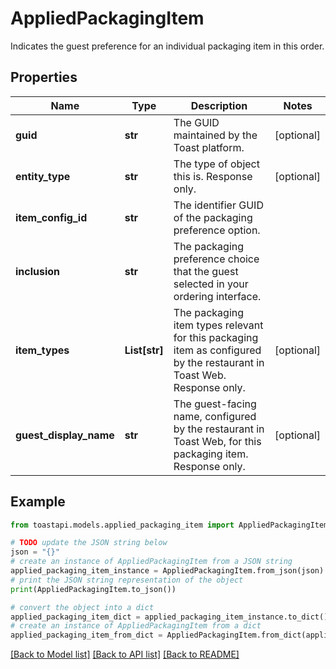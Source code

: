 # AppliedPackagingItem

Indicates the guest preference for an individual packaging item in this order. 

## Properties

Name | Type | Description | Notes
------------ | ------------- | ------------- | -------------
**guid** | **str** | The GUID maintained by the Toast platform. | [optional] 
**entity_type** | **str** | The type of object this is. Response only. | [optional] 
**item_config_id** | **str** | The identifier GUID of the packaging preference option.  | 
**inclusion** | **str** | The packaging preference choice that the guest selected in your ordering interface.  | 
**item_types** | **List[str]** | The packaging item types relevant for this packaging item as configured by the restaurant in Toast Web. Response only.  | [optional] 
**guest_display_name** | **str** | The guest-facing name, configured by the restaurant in Toast Web, for this packaging item. Response only.  | [optional] 

## Example

```python
from toastapi.models.applied_packaging_item import AppliedPackagingItem

# TODO update the JSON string below
json = "{}"
# create an instance of AppliedPackagingItem from a JSON string
applied_packaging_item_instance = AppliedPackagingItem.from_json(json)
# print the JSON string representation of the object
print(AppliedPackagingItem.to_json())

# convert the object into a dict
applied_packaging_item_dict = applied_packaging_item_instance.to_dict()
# create an instance of AppliedPackagingItem from a dict
applied_packaging_item_from_dict = AppliedPackagingItem.from_dict(applied_packaging_item_dict)
```
[[Back to Model list]](../README.md#documentation-for-models) [[Back to API list]](../README.md#documentation-for-api-endpoints) [[Back to README]](../README.md)


